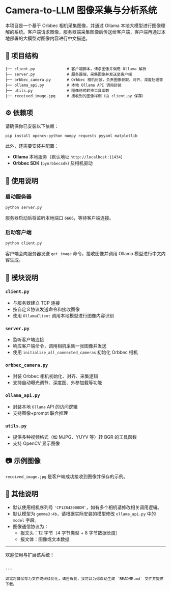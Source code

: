 
# Camera-to-LLM 图像采集与分析系统

本项目是一个基于 Orbbec 相机采集图像，并通过 Ollama 本地大模型进行图像理解的系统。客户端请求图像，服务器端采集图像后传送给客户端，客户端再通过本地部署的大模型对图像内容进行中文描述。

## 🌟 项目结构

```
├── client.py              # 客户端脚本，请求图像并调用 Ollama 解析
├── server.py              # 服务器端，采集图像并发送至客户端
├── orbbec_camera.py       # Orbbec 相机封装，负责图像获取、对齐、深度处理等
├── ollama_api.py          # 本地 Ollama API 调用封装
├── utils.py               # 图像格式转换工具函数
├── received_image.jpg     # 接收到的图像样例（由 client.py 保存）
```

## ⚙️ 依赖项

请确保你已安装以下依赖：

```bash
pip install opencv-python numpy requests pyyaml matplotlib
```

此外，还需要安装并配置：

- **Ollama** 本地服务（默认地址 `http://localhost:11434`）
- **Orbbec SDK** (`pyorbbecsdk`) 及相机驱动

## 🚀 使用说明

### 启动服务器

```bash
python server.py
```

服务器启动后将监听本地端口 `6666`，等待客户端连接。

### 启动客户端

```bash
python client.py
```

客户端会向服务器发送 `get_image` 命令，接收图像并调用 Ollama 模型进行中文内容生成。

## 🔧 模块说明

### `client.py`
- 与服务器建立 TCP 连接
- 按自定义协议发送命令和接收图像
- 使用 `OllamaClient` 调用本地模型进行图像内容识别

### `server.py`
- 监听客户端连接
- 响应客户端命令，调用相机采集一张图像并发送
- 使用 `initialize_all_connected_cameras` 初始化 Orbbec 相机

### `orbbec_camera.py`
- 封装 Orbbec 相机初始化、对齐、采集逻辑
- 支持自动曝光调节、深度图、外参加载等功能

### `ollama_api.py`
- 封装本地 `Ollama` API 的访问逻辑
- 支持图像+prompt 联合推理

### `utils.py`
- 提供多种视频格式（如 MJPG、YUYV 等）转 BGR 的工具函数
- 支持 OpenCV 显示图像

## 📷 示例图像

`received_image.jpg` 是客户端成功接收到图像并保存的示例。

## 📌 其他说明

- 默认使用相机序列号 `'CP1Z842000DM'`，如有多个相机请修改相关调用逻辑。
- 默认模型为 `gemma3:4b`，请根据实际安装的模型修改 `ollama_api.py` 中的 `model` 字段。
- 图像通信协议为：
  - 报文头：12 字节（4 字节类型 + 8 字节数据长度）
  - 报文体：图像或文本数据

---

欢迎使用与扩展该系统！
```

---

如需将其保存为文件或继续优化，请告诉我，我可以为你自动生成 `README.md` 文件并提供下载。